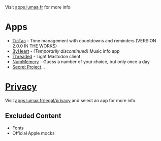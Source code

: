 Visit [apps.lumaa.fr](https://apps.lumaa.fr/) for more info

# Apps
- [TicTac](https://apps.lumaa.fr/app/tictac) - Time management with countdowns and reminders (VERSION 2.0.0 IN THE WORKS)
- [ByHeart](https://apps.lumaa.fr/app/byheart) - *(Temporarily discontinued)* Music info app
- [Threaded](https://apps.lumaa.fr/app/threaded) - Light Mastodon client 
- [NumMemory](https://apps.lumaa.fr/app/nummemory) - Guess a number of your choice, but only once a day
- [Secret Project](https://apps.lumaa.fr/app/secret)...

# [Privacy](./PRIVACY.md)
Visit [apps.lumaa.fr/legal/privacy](https://apps.lumaa.fr/legal/privacy) and select an app for more info

## Excluded Content
- Fonts
- Official Apple mocks